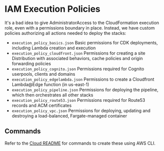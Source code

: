 # IAM Execution Policies

It's a bad idea to give AdministratorAccess to the CloudFormation execution role, even with a permissions boundary in
place. Instead, we have custom policies authorizing all actions needed to deploy the stacks:

- `execution_policy_basics.json` Basic permissions for CDK deployments, including Lambda creation and execution
- `execution_policy_cloudfront.json` Permissions for creating a site Distribution with associated behaviors, cache
  policies and origin forwarding policies
- `execution_policy_cognito.json` Permissions required for Cognito userpools, clients and domains
- `execution_policy_edgelambda.json` Permissions to create a Cloudfront Lambda@Edge function (in us-east-1)
- `execution_policy_pipeline.json` Permissions for deploying the pipeline, which then orchestrates all other stacks
- `execution_policy_route53.json` Permissions required for Route53 records and ACM certificates
- `execution_policy_vpc.json` Permissions for deploying, updating and destroying a load-balanced, Fargate-managed
  container

## Commands

Refer to the [Cloud README](../README.md) for commands to create these using AWS CLI.
